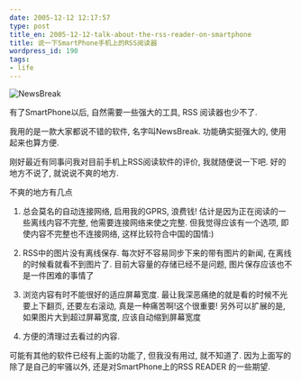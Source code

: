```yaml
---
date: 2005-12-12 12:17:57
type: post
title_en: 2005-12-12-talk-about-the-rss-reader-on-smartphone
title: 说一下SmartPhone手机上的RSS阅读器
wordpress_id: 190
tags:
- life
---
```


![NewsBreak](http://www.handango.com/include/pictures/30604/newsbreak.gif)
  

有了SmartPhone以后, 自然需要一些强大的工具, RSS 阅读器也少不了.

我用的是一款大家都说不错的软件, 名字叫NewsBreak. 功能确实挺强大的, 使用起来也算方便. 

刚好最近有同事问我对目前手机上RSS阅读软件的评价, 我就随便说一下吧. 好的地方不说了, 就说说不爽的地方.

不爽的地方有几点

1. 总会莫名的自动连接网络, 启用我的GPRS, 浪费钱! 估计是因为正在阅读的一些离线内容不完整, 他需要连接网络来使之完整. 但我觉得应该有一个选项, 即使内容不完整也不连接网络, 这样比较符合中国的国情:)

2. RSS中的图片没有离线保存. 每次好不容易同步下来的带有图片的新闻, 在离线的时候看就看不到图片了. 目前大容量的存储已经不是问题, 图片保存应该也不是一件困难的事情了

3. 浏览内容有时不能很好的适应屏幕宽度. 最让我深恶痛绝的就是看的时候不光要上下翻页, 还要左右滚动, 真是一种痛苦啊!这个很重要! 另外可以扩展的是, 如果图片大到超过屏幕宽度, 应该自动缩到屏幕宽度

4. 方便的清理过去看过的内容.

可能有其他的软件已经有上面的功能了, 但我没有用过, 就不知道了. 因为上面写的除了是自己的牢骚以外, 还是对SmartPhone上的RSS READER 的一些期望. 
